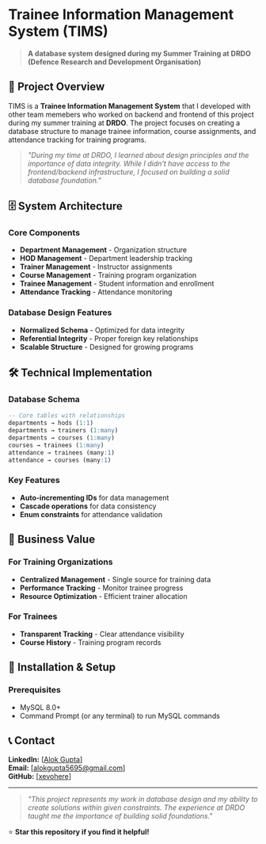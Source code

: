 # Trainee Information Management System (TIMS)

> **A database system designed during my Summer Training at DRDO (Defence Research and Development Organisation)**

## 🚀 Project Overview

TIMS is a **Trainee Information Management System** that I developed with other team memebers who worked on backend and frontend of this project during my summer training at **DRDO**. The project focuses on creating a database structure to manage trainee information, course assignments, and attendance tracking for training programs. 

> *"During my time at DRDO, I learned about design principles and the importance of data integrity. While I didn't have access to the frontend/backend infrastructure, I focused on building a solid database foundation."*

## 🗄️ System Architecture

### Core Components
- **Department Management** - Organization structure
- **HOD Management** - Department leadership tracking
- **Trainer Management** - Instructor assignments
- **Course Management** - Training program organization
- **Trainee Management** - Student information and enrollment
- **Attendance Tracking** - Attendance monitoring

### Database Design Features
- **Normalized Schema** - Optimized for data integrity
- **Referential Integrity** - Proper foreign key relationships
- **Scalable Structure** - Designed for growing programs

## 🛠️ Technical Implementation

### Database Schema
```sql
-- Core tables with relationships
departments → hods (1:1)
departments → trainers (1:many)
departments → courses (1:many)
courses → trainees (1:many)
attendance → trainees (many:1)
attendance → courses (many:1)
```

### Key Features
- **Auto-incrementing IDs** for data management
- **Cascade operations** for data consistency
- **Enum constraints** for attendance validation


## 🎯 Business Value

### For Training Organizations
- **Centralized Management** - Single source for training data
- **Performance Tracking** - Monitor trainee progress
- **Resource Optimization** - Efficient trainer allocation

### For Trainees
- **Transparent Tracking** - Clear attendance visibility
- **Course History** - Training program records

## 🔧 Installation & Setup

### Prerequisites
- MySQL 8.0+
- Command Prompt (or any terminal) to run MySQL commands

## 📞 Contact

**LinkedIn:** [[Alok Gupta](https://www.linkedin.com/in/alokgupta5695/)]  
**Email:** [[alokgupta5695@gmail.com](alokgupta5695@gmail.com)]  
**GitHub:** [[xevohere](https://github.com/xevohere)]

---

> *"This project represents my work in database design and my ability to create solutions within given constraints. The experience at DRDO taught me the importance of building solid foundations."*

⭐ **Star this repository if you find it helpful!**

